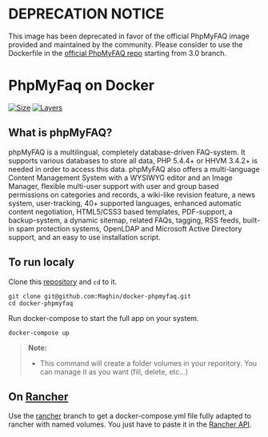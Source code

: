 # DEPRECATION NOTICE
This image has been deprecated in favor of the official PhpMyFAQ image provided and maintained by the community. Please consider to use the Dockerfile in the [official PhpMyFAQ repo](https://github.com/thorsten/phpMyFAQ/) starting from 3.0 branch.

# PhpMyFaq on Docker

[![Size](https://shields.beevelop.com/docker/image/image-size/merhylstudio/phpmyfaq/2.9.7.svg)](https://hub.docker.com/r/merhylstudio/phpmyfaq/)
[![Layers](https://shields.beevelop.com/docker/image/layers/merhylstudio/phpmyfaq/2.9.7.svg)](https://hub.docker.com/r/merhylstudio/phpmyfaq/)

## What is phpMyFAQ?

phpMyFAQ is a multilingual, completely database-driven FAQ-system. It supports
various databases to store all data, PHP 5.4.4+ or HHVM 3.4.2+ is needed in order to
access this data. phpMyFAQ also offers a multi-language Content Management
System with a WYSIWYG editor and an Image Manager, flexible multi-user support
with user and group based permissions on categories and records, a wiki-like
revision feature, a news system, user-tracking, 40+ supported languages, enhanced
automatic content negotiation, HTML5/CSS3 based templates, PDF-support, a
backup-system, a dynamic sitemap, related FAQs, tagging, RSS feeds, built-in spam
protection systems, OpenLDAP and Microsoft Active Directory support, and an easy
to use installation script.

## To run localy

Clone this [repository](https://github.com/Maghin/docker-phpmyfaq/) and `cd` to it.

    git clone git@github.com:Maghin/docker-phpmyfaq.git
    cd docker-phpmyfaq

Run docker-compose to start the full app on your system.

    docker-compose up

> **Note:**
> - This command will create a folder volumes in your reporitory. You can manage it as you want (fill, delete, etc...)

## On [Rancher](http://rancher.com/)

Use the [rancher](https://github.com/Maghin/docker-phpmyfaq/tree/rancher) branch to get a docker-compose.yml
file fully adapted to rancher with named volumes. You just have to paste it in the
[Rancher API](http://rancher.com/docs/rancher/v1.6/en/cattle/adding-services/#adding-services-with-rancher-compose).
